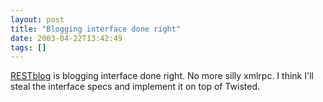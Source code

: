```yaml
---
layout: post
title: "Blogging interface done right"
date: 2003-04-22T13:42:49
tags: []
---
```


[RESTblog][1] is blogging interface done right. No more silly xmlrpc. I think I'll steal the interface specs and implement it on top of Twisted. 

   [1]: http://wellformedweb.org/news/6



